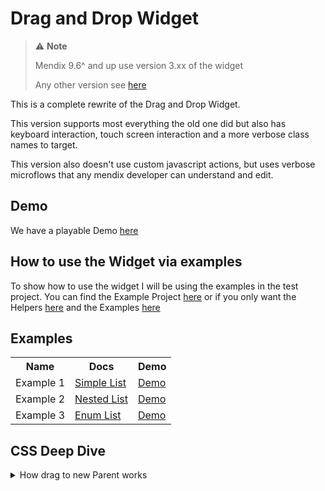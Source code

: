 # Drag and Drop Widget

> ⚠️ **Note**
>
> Mendix 9.6^ and up use version 3.xx of the widget
>
> Any other version see [here](https://mendixlabs.github.io/app-services-components/#/web-widgets/drag-and-drop-widget)

This is a complete rewrite of the Drag and Drop Widget.

This version supports most everything the old one did but also has keyboard interaction, touch screen interaction and a
more verbose class names to target.

This version also doesn't use custom javascript actions, but uses verbose microflows that any mendix developer can
understand and edit.

## Demo

We have a playable Demo [here](https://dnd-lts-sandbox.mxapps.io/index.html?profile=Responsive)

## How to use the Widget via examples

To show how to use the widget I will be using the examples in the test project. You can find the Example Project
[here](https://github.com/mendixlabs/app-services-components/releases/download/draganddropwidget%403.0.0/dnd_lts.mpk) or
if you only want the Helpers
[here](https://github.com/mendixlabs/app-services-components/releases/download/draganddropwidget%403.0.0/DnD_HelpersModule.mpk)
and the Examples [here](https://dnd-lts-sandbox.mxapps.io/p/example_1?profile=Responsive)

## Examples

<table style="width:100%">
        <tr>
            <th>Name</th>
            <th>Docs</th>
            <th>Demo</th>
        </tr>
        <tr>
            <td>Example 1</td>
            <td><a target="_blank" href="https://mendixlabs.github.io/app-services-components/#/web-widgets/dndExamples/example1">Simple List</a></td>
            <td><a target="_blank" href="https://dnd-lts-sandbox.mxapps.io/p/example_1?profile=Responsive">Demo</a></td>
        </tr>
        <tr>
            <td>Example 2</td>
            <td><a target="_blank" href="https://mendixlabs.github.io/app-services-components/#/web-widgets/dndExamples/example2">Nested List</a></td>
            <td><a target="_blank" href="https://dnd-lts-sandbox.mxapps.io/p/example_2?profile=Responsive">Demo</a></td>
        </tr>
        <tr>
            <td>Example 3</td>
            <td><a target="_blank" href="https://mendixlabs.github.io/app-services-components/#/web-widgets/dndExamples/example3">Enum List</a></td>
            <td><a target="_blank" href="https://dnd-lts-sandbox.mxapps.io/p/example_3?profile=Responsive">Demo</a></td>
        </tr>

</table>

## CSS Deep Dive

<details><summary>How drag to new Parent works</summary>

## Styling

The widget exposes a lot of class names that you can target for custom styling

**Note:** Pseudo styling, like `:hover`, is not recommended and could lead to some issues.

The widget is wrapped with the class name given in `Unique Container Name` looking something like this:

```html
<!-- some cool HTML -->
<div class="TEXT_FROM_Unique_Container_Name">
    <Widget />
</div>
```

### Generic and Specific Styles

So all css is encapsulated, but if you wanted to write universal styles for 2 or more Widgets, the widget exposes
generic and specific class names: e.g.

```html
<!-- some cool HTML -->
<Widget>
    <div
        class="TEXT_FROM_Unique_Container_Name_dnd_draggable_item
        dnd_draggable_item"
    >
        Drag Me
    </div>
</Widget>
```

So for every class name there is a generic one and specific one prefixed with `Unique Container Name`

### Odd and Even Class Names

As the widget adds and removes class names for all interactions with it it gives odd and even class names.

If there is a class name `draggable` there is a `_not_draggable`. Below is the list of css names on a Draggable element
that is in rest:

```text
Unique_Container_Name_dnd_draggable_item
dnd_draggable_item

Unique_Container_Name__dnd_draggable_not_new // not recommended
dnd_draggable_not_new // not recommended

Unique_Container_Name__dnd_draggable_not_over
dnd_draggable_not_over

Unique_Container_Name__dnd_draggable_not_hover
dnd_draggable_not_hover

Unique_Container_Name__dnd_draggable_not_dragging
dnd_draggable_not_dragging
```

### Special Class names

There is a droppable area at bottom of the widget that takes up the height by its parent/ or the whole empty widget.
This is done for if you want a droppable region bigger that the list is long:

**NOTE** Use with caution as it will always return -1 index. So id you get -1 in you mendix microflow, know that that
dropped item must be added to the bottom of the list

```text
Unique_Container_dnd_draggable_container_droppable
dnd_draggable_container_droppable
```

At the bottom of every iteration in the list there is an empty `div` what can be styles as a spacer, this can be margin,
padding or height/width.

```text
Unique_Container_dnd_draggable_container_not_dragging
dnd_draggable_container_not_dragging

Unique_Container_dnd_draggable_container_dragging
dnd_draggable_container_dragging
```

### Drag Preview

Drag preview has most of the same classnames as the individual items rendered except it is nested a lithe different so
be cause's when it come to nesting/specificity.

-   Drag Preview Container

```text
Unique_Container_dnd_drag_preview_container
dnd_drag_preview_container
```

-   Drag Preview Item

```text
Unique_Container_dnd_draggable_item
dnd_draggable_item

Unique_Container_dnd_drag_preview_item
dnd_drag_preview_item
```

## Some oddities when nesting.

As nesting can cause oddities, and the functionality does depend on on the way you style it.

So lets see some practical examples

**Hover Event**

```scss
//  Mouse Hover Over Item
.dnd_draggable_hover {
    background-color: green;
}
```

<img src='https://raw.githubusercontent.com/mendixlabs/app-services-components/main/packages/web-widgets/drag-and-drop-widget/assets/hover.gif'/>

```scss
//  Space Created Above on Drag Over
.isAbove {
    background-color: blue;
}
//  Space Created Below on Drag Over
.isBelow {
    background-color: red;
}
```

<img src='https://raw.githubusercontent.com/mendixlabs/app-services-components/main/packages/web-widgets/drag-and-drop-widget/assets/above-below.gif'/>

**Dragging Event**

```scss
.dnd_draggable_dragging {
    background-color: brown;
}
```

<img src='https://raw.githubusercontent.com/mendixlabs/app-services-components/main/packages/web-widgets/drag-and-drop-widget/assets/dragging.gif'/>

</detail>
